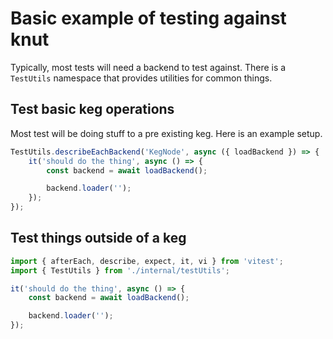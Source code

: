 # Basic example of testing against knut

Typically, most tests will need a backend to test against. There is a `TestUtils` namespace that provides utilities for common things.

## Test basic keg operations

Most test will be doing stuff to a pre existing keg. Here is an example setup.

```ts
TestUtils.describeEachBackend('KegNode', async ({ loadBackend }) => {
	it('should do the thing', async () => {
		const backend = await loadBackend();

		backend.loader('');
	});
});
```

## Test things outside of a keg

```ts
import { afterEach, describe, expect, it, vi } from 'vitest';
import { TestUtils } from './internal/testUtils';

it('should do the thing', async () => {
	const backend = await loadBackend();

	backend.loader('');
});
```
